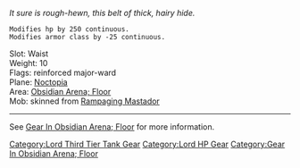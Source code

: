 *It sure is rough-hewn, this belt of thick, hairy hide.*

`Modifies hp by 250 continuous.`  
`Modifies armor class by -25 continuous.`

Slot: Waist  
Weight: 10  
Flags: reinforced major-ward  
Plane: [Noctopia](:Category:_Noctopia "wikilink")  
Area: [Obsidian Arena;
Floor](:Category:_Obsidian_Arena;_Floor "wikilink")  
Mob: skinned from [Rampaging Mastador](Rampaging_Mastador "wikilink")  

------------------------------------------------------------------------

See [Gear In Obsidian Arena;
Floor](:Category:Gear_In_Obsidian_Arena;_Floor "wikilink") for more
information.

[Category:Lord Third Tier Tank
Gear](Category:Lord_Third_Tier_Tank_Gear "wikilink") [Category:Lord HP
Gear](Category:Lord_HP_Gear "wikilink") [Category:Gear In Obsidian
Arena; Floor](Category:Gear_In_Obsidian_Arena;_Floor "wikilink")
